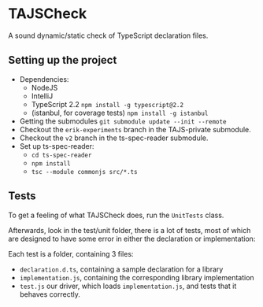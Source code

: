 # TAJSCheck
A sound dynamic/static check of TypeScript declaration files. 

## Setting up the project
 - Dependencies: 
    - NodeJS
    - IntelliJ
    - TypeScript 2.2 `npm install -g typescript@2.2`
    - (istanbul, for coverage tests) `npm install -g istanbul`
 - Getting the submodules `git submodule update --init --remote`
 - Checkout the `erik-experiments` branch in the TAJS-private submodule. 
 - Checkout the `v2` branch in the ts-spec-reader submodule.
 - Set up ts-spec-reader: 
    - `cd ts-spec-reader`
    - `npm install`
    - `tsc --module commonjs src/*.ts`
    
## Tests
To get a feeling of what TAJSCheck does, run the `UnitTests` class. 

Afterwards, look in the test/unit folder, there is a lot of tests, most of which are designed to have some error in either the declaration or implementation:

Each test is a folder, containing 3 files: 
- `declaration.d.ts`, containing a sample declaration for a library
- `implementation.js`, containing the corresponding library implementation
- `test.js` our driver, which loads `implementation.js`, and tests that it behaves correctly. 
